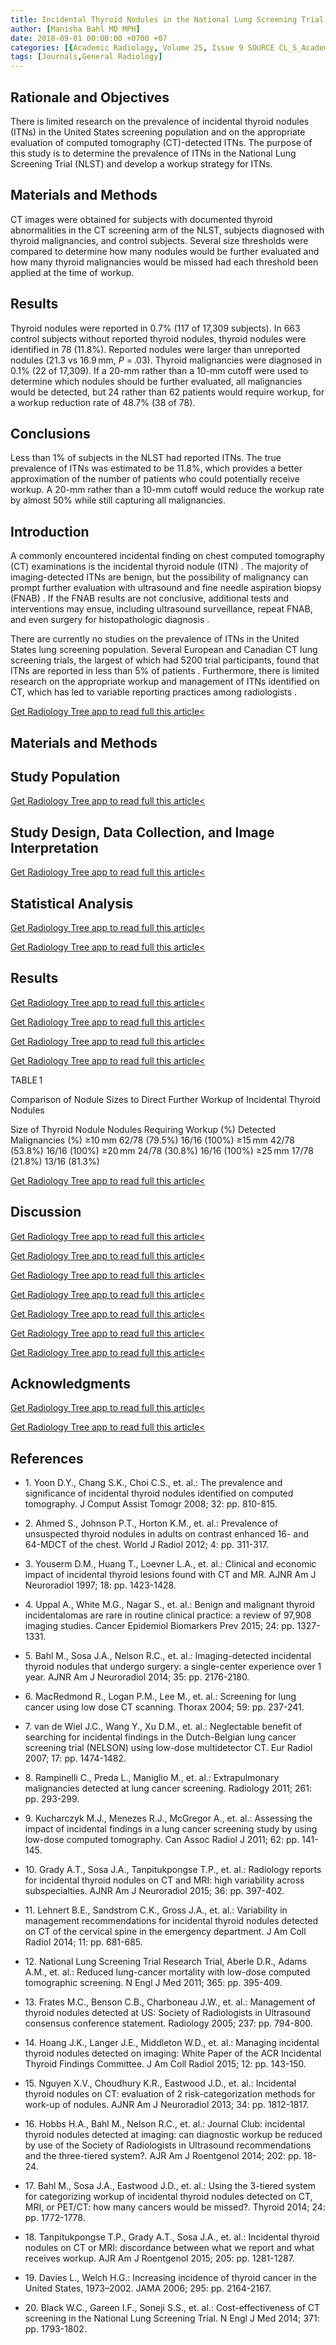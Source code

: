 ```yaml
---
title: Incidental Thyroid Nodules in the National Lung Screening Trial
author: [Manisha Bahl MD MPH]
date: 2018-09-01 00:00:00 +0700 +07
categories: [{Academic Radiology, Volume 25, Issue 9 SOURCE CL_S_AcademicRadiologyVolume25Issue9 1}]
tags: [Journals,General Radiology]
---
```

## Rationale and Objectives

There is limited research on the prevalence of incidental thyroid nodules (ITNs) in the United States screening population and on the appropriate evaluation of computed tomography (CT)-detected ITNs. The purpose of this study is to determine the prevalence of ITNs in the National Lung Screening Trial (NLST) and develop a workup strategy for ITNs.

## Materials and Methods

CT images were obtained for subjects with documented thyroid abnormalities in the CT screening arm of the NLST, subjects diagnosed with thyroid malignancies, and control subjects. Several size thresholds were compared to determine how many nodules would be further evaluated and how many thyroid malignancies would be missed had each threshold been applied at the time of workup.

## Results

Thyroid nodules were reported in 0.7% (117 of 17,309 subjects). In 663 control subjects without reported thyroid nodules, thyroid nodules were identified in 78 (11.8%). Reported nodules were larger than unreported nodules (21.3 vs 16.9 mm, _P_ = .03). Thyroid malignancies were diagnosed in 0.1% (22 of 17,309). If a 20-mm rather than a 10-mm cutoff were used to determine which nodules should be further evaluated, all malignancies would be detected, but 24 rather than 62 patients would require workup, for a workup reduction rate of 48.7% (38 of 78).

## Conclusions

Less than 1% of subjects in the NLST had reported ITNs. The true prevalence of ITNs was estimated to be 11.8%, which provides a better approximation of the number of patients who could potentially receive workup. A 20-mm rather than a 10-mm cutoff would reduce the workup rate by almost 50% while still capturing all malignancies.

## Introduction

A commonly encountered incidental finding on chest computed tomography (CT) examinations is the incidental thyroid nodule (ITN) . The majority of imaging-detected ITNs are benign, but the possibility of malignancy can prompt further evaluation with ultrasound and fine needle aspiration biopsy (FNAB) . If the FNAB results are not conclusive, additional tests and interventions may ensue, including ultrasound surveillance, repeat FNAB, and even surgery for histopathologic diagnosis .

There are currently no studies on the prevalence of ITNs in the United States lung screening population. Several European and Canadian CT lung screening trials, the largest of which had 5200 trial participants, found that ITNs are reported in less than 5% of patients . Furthermore, there is limited research on the appropriate workup and management of ITNs identified on CT, which has led to variable reporting practices among radiologists .

[Get Radiology Tree app to read full this article<](https://clinicalpub.com/app)

## Materials and Methods

## Study Population

[Get Radiology Tree app to read full this article<](https://clinicalpub.com/app)

## Study Design, Data Collection, and Image Interpretation

[Get Radiology Tree app to read full this article<](https://clinicalpub.com/app)

## Statistical Analysis

[Get Radiology Tree app to read full this article<](https://clinicalpub.com/app)

[Get Radiology Tree app to read full this article<](https://clinicalpub.com/app)

## Results

[Get Radiology Tree app to read full this article<](https://clinicalpub.com/app)

[Get Radiology Tree app to read full this article<](https://clinicalpub.com/app)

[Get Radiology Tree app to read full this article<](https://clinicalpub.com/app)

[Get Radiology Tree app to read full this article<](https://clinicalpub.com/app)

TABLE 1


Comparison of Nodule Sizes to Direct Further Workup of Incidental Thyroid Nodules


Size of Thyroid Nodule Nodules Requiring Workup (%) Detected Malignancies (%) ≥10 mm 62/78 (79.5%) 16/16 (100%) ≥15 mm 42/78 (53.8%) 16/16 (100%) ≥20 mm 24/78 (30.8%) 16/16 (100%) ≥25 mm 17/78 (21.8%) 13/16 (81.3%)

[Get Radiology Tree app to read full this article<](https://clinicalpub.com/app)

## Discussion

[Get Radiology Tree app to read full this article<](https://clinicalpub.com/app)

[Get Radiology Tree app to read full this article<](https://clinicalpub.com/app)

[Get Radiology Tree app to read full this article<](https://clinicalpub.com/app)

[Get Radiology Tree app to read full this article<](https://clinicalpub.com/app)

[Get Radiology Tree app to read full this article<](https://clinicalpub.com/app)

[Get Radiology Tree app to read full this article<](https://clinicalpub.com/app)

[Get Radiology Tree app to read full this article<](https://clinicalpub.com/app)

## Acknowledgments

[Get Radiology Tree app to read full this article<](https://clinicalpub.com/app)

[Get Radiology Tree app to read full this article<](https://clinicalpub.com/app)

## References

- 1\. Yoon D.Y., Chang S.K., Choi C.S., et. al.: The prevalence and significance of incidental thyroid nodules identified on computed tomography. J Comput Assist Tomogr 2008; 32: pp. 810-815.


- 2\. Ahmed S., Johnson P.T., Horton K.M., et. al.: Prevalence of unsuspected thyroid nodules in adults on contrast enhanced 16- and 64-MDCT of the chest. World J Radiol 2012; 4: pp. 311-317.


- 3\. Youserm D.M., Huang T., Loevner L.A., et. al.: Clinical and economic impact of incidental thyroid lesions found with CT and MR. AJNR Am J Neuroradiol 1997; 18: pp. 1423-1428.


- 4\. Uppal A., White M.G., Nagar S., et. al.: Benign and malignant thyroid incidentalomas are rare in routine clinical practice: a review of 97,908 imaging studies. Cancer Epidemiol Biomarkers Prev 2015; 24: pp. 1327-1331.


- 5\. Bahl M., Sosa J.A., Nelson R.C., et. al.: Imaging-detected incidental thyroid nodules that undergo surgery: a single-center experience over 1 year. AJNR Am J Neuroradiol 2014; 35: pp. 2176-2180.


- 6\. MacRedmond R., Logan P.M., Lee M., et. al.: Screening for lung cancer using low dose CT scanning. Thorax 2004; 59: pp. 237-241.


- 7\. van de Wiel J.C., Wang Y., Xu D.M., et. al.: Neglectable benefit of searching for incidental findings in the Dutch-Belgian lung cancer screening trial (NELSON) using low-dose multidetector CT. Eur Radiol 2007; 17: pp. 1474-1482.


- 8\. Rampinelli C., Preda L., Maniglio M., et. al.: Extrapulmonary malignancies detected at lung cancer screening. Radiology 2011; 261: pp. 293-299.


- 9\. Kucharczyk M.J., Menezes R.J., McGregor A., et. al.: Assessing the impact of incidental findings in a lung cancer screening study by using low-dose computed tomography. Can Assoc Radiol J 2011; 62: pp. 141-145.


- 10\. Grady A.T., Sosa J.A., Tanpitukpongse T.P., et. al.: Radiology reports for incidental thyroid nodules on CT and MRI: high variability across subspecialties. AJNR Am J Neuroradiol 2015; 36: pp. 397-402.


- 11\. Lehnert B.E., Sandstrom C.K., Gross J.A., et. al.: Variability in management recommendations for incidental thyroid nodules detected on CT of the cervical spine in the emergency department. J Am Coll Radiol 2014; 11: pp. 681-685.


- 12\. National Lung Screening Trial Research Trial, Aberle D.R., Adams A.M., et. al.: Reduced lung-cancer mortality with low-dose computed tomographic screening. N Engl J Med 2011; 365: pp. 395-409.


- 13\. Frates M.C., Benson C.B., Charboneau J.W., et. al.: Management of thyroid nodules detected at US: Society of Radiologists in Ultrasound consensus conference statement. Radiology 2005; 237: pp. 794-800.


- 14\. Hoang J.K., Langer J.E., Middleton W.D., et. al.: Managing incidental thyroid nodules detected on imaging: White Paper of the ACR Incidental Thyroid Findings Committee. J Am Coll Radiol 2015; 12: pp. 143-150.


- 15\. Nguyen X.V., Choudhury K.R., Eastwood J.D., et. al.: Incidental thyroid nodules on CT: evaluation of 2 risk-categorization methods for work-up of nodules. AJNR Am J Neuroradiol 2013; 34: pp. 1812-1817.


- 16\. Hobbs H.A., Bahl M., Nelson R.C., et. al.: Journal Club: incidental thyroid nodules detected at imaging: can diagnostic workup be reduced by use of the Society of Radiologists in Ultrasound recommendations and the three-tiered system?. AJR Am J Roentgenol 2014; 202: pp. 18-24.


- 17\. Bahl M., Sosa J.A., Eastwood J.D., et. al.: Using the 3-tiered system for categorizing workup of incidental thyroid nodules detected on CT, MRI, or PET/CT: how many cancers would be missed?. Thyroid 2014; 24: pp. 1772-1778.


- 18\. Tanpitukpongse T.P., Grady A.T., Sosa J.A., et. al.: Incidental thyroid nodules on CT or MRI: discordance between what we report and what receives workup. AJR Am J Roentgenol 2015; 205: pp. 1281-1287.


- 19\. Davies L., Welch H.G.: Increasing incidence of thyroid cancer in the United States, 1973–2002. JAMA 2006; 295: pp. 2164-2167.


- 20\. Black W.C., Gareen I.F., Soneji S.S., et. al.: Cost-effectiveness of CT screening in the National Lung Screening Trial. N Engl J Med 2014; 371: pp. 1793-1802.
